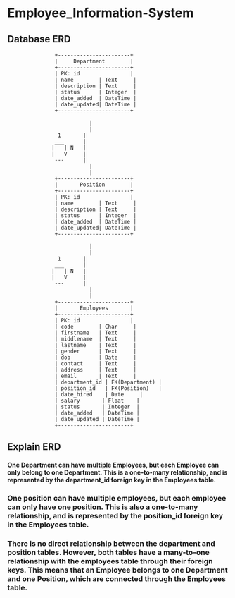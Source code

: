 # Employee_Information-System
## Database ERD
                   +-----------------------+
                   |     Department        |
                   +-----------------------+
                   | PK: id                |
                   | name        | Text     |
                   | description | Text     |
                   | status      | Integer  |
                   | date_added  | DateTime |
                   | date_updated| DateTime |
                   +-----------------------+

                              |
                              |
                    1       |
                   ___      |
                  |   | N   |
                  |   V     |
                   ---      |
                              |
                              |
                   +-----------------------+
                   |       Position        |
                   +-----------------------+
                   | PK: id                |
                   | name        | Text     |
                   | description | Text     |
                   | status      | Integer  |
                   | date_added  | DateTime |
                   | date_updated| DateTime |
                   +-----------------------+

                              |
                              |
                    1       |
                   ___      |
                  |   | N   |
                  |   V     |
                   ---      |
                              |
                              |
                   +-----------------------+
                   |       Employees       |
                   +-----------------------+
                   | PK: id                |
                   | code        | Char     |
                   | firstname   | Text     |
                   | middlename  | Text     |
                   | lastname    | Text     |
                   | gender      | Text     |
                   | dob         | Date     |
                   | contact     | Text     |
                   | address     | Text     |
                   | email       | Text     |
                   | department_id | FK(Department) |
                   | position_id   | FK(Position)   |
                   | date_hired    | Date     |
                   | salary       | Float    |
                   | status       | Integer  |
                   | date_added   | DateTime |
                   | date_updated | DateTime |
                   +-----------------------+

## Explain ERD
#### One Department can have multiple Employees, but each Employee can only belong to one Department. This is a one-to-many relationship, and is represented by the department_id foreign key in the Employees table.

### One position can have multiple employees, but each employee can only have one position. This is also a one-to-many relationship, and is represented by the position_id foreign key in the Employees table.

### There is no direct relationship between the department and position tables. However, both tables have a many-to-one relationship with the employees table through their foreign keys. This means that an Employee belongs to one Department and one Position, which are connected through the Employees table.
